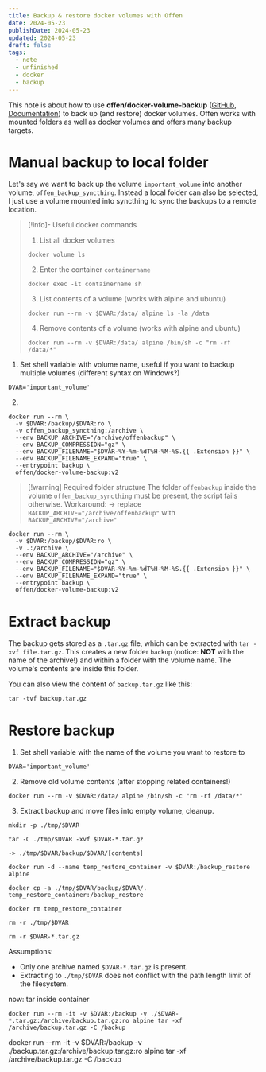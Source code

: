 ```yaml
---
title: Backup & restore docker volumes with Offen
date: 2024-05-23
publishDate: 2024-05-23
updated: 2024-05-23
draft: false
tags:
  - note
  - unfinished
  - docker
  - backup
---
```

 
This note is about how to use **offen/docker-volume-backup** ([GitHub](https://github.com/offen/docker-volume-backup), [Documentation](https://offen.github.io/docker-volume-backup/)) to back up (and restore) docker volumes. Offen works with mounted folders as well as docker volumes and offers many backup targets.

# Manual backup to local folder

Let's say we want to back up the volume `important_volume` into another volume, `offen_backup_syncthing`. Instead a local folder can also be selected, I just use a volume mounted into syncthing to sync the backups to a remote location.

>[!info]- Useful docker commands
> 1. List all docker volumes
> ```shell title="1. List all docker volumes"
> docker volume ls
>```
>
> 2. Enter the container `containername`
> ```shell title="2. Enter a container"
> docker exec -it containername sh
>```
>
>3. List contents of a volume (works with alpine and ubuntu)
>```shell
>docker run --rm -v $DVAR:/data/ alpine ls -la /data
>```
>
>4. Remove contents of a volume (works with alpine and ubuntu)
>```shell
>docker run --rm -v $DVAR:/data/ alpine /bin/sh -c "rm -rf /data/*"
>```




1. Set shell variable with volume name, useful if you want to backup multiple volumes (different syntax on Windows?)

```shell
DVAR='important_volume'
```

2. 

```shell {4} title="Create Backup in syncthing volume (with subdirectory)"
docker run --rm \
  -v $DVAR:/backup/$DVAR:ro \
  -v offen_backup_syncthing:/archive \
  --env BACKUP_ARCHIVE="/archive/offenbackup" \
  --env BACKUP_COMPRESSION="gz" \
  --env BACKUP_FILENAME="$DVAR-%Y-%m-%dT%H-%M-%S.{{ .Extension }}" \
  --env BACKUP_FILENAME_EXPAND="true" \
  --entrypoint backup \
  offen/docker-volume-backup:v2
```

> [!warning] Required folder structure
> The folder `offenbackup` inside the volume `offen_backup_syncthing` must be present, the script fails otherwise. Workaround: -> replace `BACKUP_ARCHIVE="/archive/offenbackup"` with `BACKUP_ARCHIVE="/archive"`

```shell {3,4} title="Create Backup in current folder (no subdirectory)"
docker run --rm \
  -v $DVAR:/backup/$DVAR:ro \
  -v .:/archive \
  --env BACKUP_ARCHIVE="/archive" \
  --env BACKUP_COMPRESSION="gz" \
  --env BACKUP_FILENAME="$DVAR-%Y-%m-%dT%H-%M-%S.{{ .Extension }}" \
  --env BACKUP_FILENAME_EXPAND="true" \
  --entrypoint backup \
  offen/docker-volume-backup:v2
```

# Extract backup

The backup gets stored as a `.tar.gz` file, which can be extracted with `tar -xvf file.tar.gz`. This creates a new folder `backup` (notice: **NOT** with the name of the archive!) and within a folder with the volume name. The volume's contents are inside this folder.

You can also view the content of `backup.tar.gz` like this:

```shell
tar -tvf backup.tar.gz
```

# Restore backup

1. Set shell variable with the name of the volume you want to restore to

```shell
DVAR='important_volume'
```

2. Remove old volume contents (after stopping related containers!)

```
docker run --rm -v $DVAR:/data/ alpine /bin/sh -c "rm -rf /data/*"
```

3. Extract backup and move files into empty volume, cleanup.

```shell
mkdir -p ./tmp/$DVAR

tar -C ./tmp/$DVAR -xvf $DVAR-*.tar.gz

-> ./tmp/$DVAR/backup/$DVAR/[contents]

docker run -d --name temp_restore_container -v $DVAR:/backup_restore alpine
  
docker cp -a ./tmp/$DVAR/backup/$DVAR/. temp_restore_container:/backup_restore

docker rm temp_restore_container

rm -r ./tmp/$DVAR

rm -r $DVAR-*.tar.gz
```

Assumptions:
- Only one archive named `$DVAR-*.tar.gz` is present.
- Extracting to `./tmp/$DVAR` does not conflict with the path length limit of the filesystem.

now: tar inside container

```shell
docker run --rm -it -v $DVAR:/backup -v ./$DVAR-*.tar.gz:/archive/backup.tar.gz:ro alpine tar -xf /archive/backup.tar.gz -C /backup
```

docker run --rm -it -v $DVAR:/backup -v ./backup.tar.gz:/archive/backup.tar.gz:ro alpine tar -xf /archive/backup.tar.gz -C /backup
